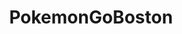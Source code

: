 ---
title: PokemonGoBoston
crosslinks:
- TheSilphRoad
- pokemongo
- pokemongodev
- pokemongoNYC
- xkcd
---